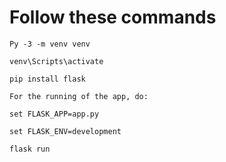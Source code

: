 # Follow these commands

```
Py -3 -m venv venv

venv\Scripts\activate

pip install flask

For the running of the app, do:

set FLASK_APP=app.py

set FLASK_ENV=development

flask run
```